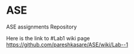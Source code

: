 # ASE
ASE assignments Repository

Here is the link to #Lab1 wiki page https://github.com/pareshkasare/ASE/wiki/Lab--1

